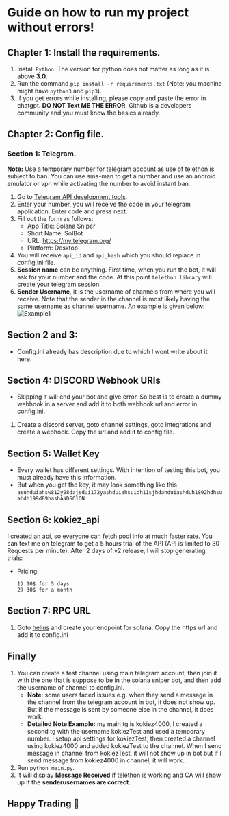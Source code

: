 # Guide on how to run my project without errors!

## Chapter 1: Install the requirements.
1. Install `Python`. The version for python does not matter as long as it is above **3.0**.
2. Run the command `pip install -r requirements.txt` (Note: you machine might have `python3` and `pip3`).
3. If you get errors while installing, please copy and paste the error in chatgpt. **DO NOT Text ME THE ERROR**. Github is a developers community and you must know the basics already.

## Chapter 2: Config file.
### Section 1: Telegram.
**Note:** Use a temporary number for telegram account as use of telethon is subject to ban. You can use sms-man to get a number and use an android emulator or vpn while activating the number to avoid instant ban.
1. Go to [Telegram API development tools](https://my.telegram.org/auth?to=apps).
2. Enter your number, you will receive the code in your telegram application. Enter code and press next.
3. Fill out the form as follows:
      - App Title: Solana Sniper
      - Short Name: SolBot
      - URL: https://my.telegram.org/
      - Platform: Desktop
4. You will receive `api_id` and `api_hash` which you should replace in config.ini file.
5. **Session name** can be anything. First time, when you run the bot, it will ask for your number and the code. At this point `telethon library` will create your telegram session.
6. **Sender Username**, it is the username of channels from where you will receive. Note that the sender in the channel is most likely having the same username as channel username. An example is given below:
![Example1](https://i.ibb.co/Cvqtbhx/Screenshot-2024-01-02-233151.png)

## Section 2 and 3:
-  Config.ini already has description due to which I wont write about it here.

## Section 4: DISCORD Webhook URls
- Skipping it will end your bot and give error. So best is to create a dummy webhook in a server and add it to both webhook url and error in config.ini.
1. Create a discord server, goto channel settings, goto integrations and create a webhook. Copy the url and add it to config file.

## Section 5: Wallet Key
- Every wallet has different settings. With intention of testing this bot, you must already have this information.
- But when you get the key, it may look something like this `asuhduiahsw812y98dajsdui172yashduiahsuidh11sjhdahduiashduh1892hdhsuahdh199d89hashANDSO1ON`

## Section 6: kokiez_api
I created an api, so everyone can fetch pool info at much faster rate. You can text me on telegram to get a 5 hours trial of the API (API is limited to 30 Requests per minute). After 2 days of v2 release, I will stop generating trials:
- Pricing:

      1) 10$ for 5 days 
      2) 30$ for a month

## Section 7: RPC URL
1. Goto [helius](https://helius.xyz/) and create your endpoint for solana. Copy the https url and add it to config.ini

## Finally
1. You can create a test channel using main telegram account, then join it with the one that is suppose to be in the solana sniper bot, and then add the username of channel to config.ini.
      - **Note**: some users faced issues e.g. when they send a message in the channel from the telegram account in bot, it does not show up. But if the message is sent by someone else in the channel, it does work.
      - **Detailed Note Example:** my main tg is kokiez4000, I created a second tg with the username kokiezTest and used a temporary number. I setup api settings for kokiezTest, then created a channel using kokiez4000 and added kokiezTest to the channel. When I send message in channel from kokiezTest, it will not show up in bot but if I send message from kokiez4000 in channel, it will work...
2. Run `python main.py`.
3. It will display **Message Received** if telethon is working and CA will show up if the **senderusernames are correct**.

## Happy Trading 🎉
